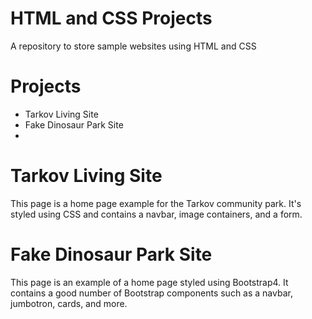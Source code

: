 # HTML and CSS Projects
 A repository to store sample websites using HTML and CSS
 
# Projects

<ul> <li>Tarkov Living Site</li> 
 <li>Fake Dinosaur Park Site<li></ul>

# Tarkov Living Site
This page is a home page example for the Tarkov community park. It's styled using CSS and contains a navbar, image containers, and a form.

# Fake Dinosaur Park Site
This page is an example of a home page styled using Bootstrap4. It contains a good number of Bootstrap components such as a navbar, jumbotron, cards, and more. 
